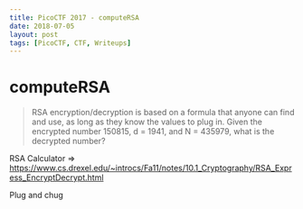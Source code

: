 ```yaml
---
title: PicoCTF 2017 - computeRSA
date: 2018-07-05
layout: post
tags: [PicoCTF, CTF, Writeups]
---
```


# computeRSA

> RSA encryption/decryption is based on a formula that anyone can find and use, as long as they know the values to plug in. Given the encrypted number 150815, d = 1941, and N = 435979, what is the decrypted number?


RSA Calculator => https://www.cs.drexel.edu/~introcs/Fa11/notes/10.1_Cryptography/RSA_Express_EncryptDecrypt.html
 
 Plug and chug
